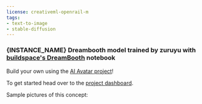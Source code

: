 ```yaml
---
license: creativeml-openrail-m
tags:
- text-to-image
- stable-diffusion
---
```

### {INSTANCE_NAME} Dreambooth model trained by zuruyu with [buildspace's DreamBooth](https://colab.research.google.com/github/buildspace/diffusers/blob/main/examples/dreambooth/DreamBooth_Stable_Diffusion.ipynb) notebook

Build your own using the [AI Avatar project](https://buildspace.so/builds/ai-avatar)! 

To get started head over to the [project dashboard](https://buildspace.so/p/build-ai-avatars). 

Sample pictures of this concept:

